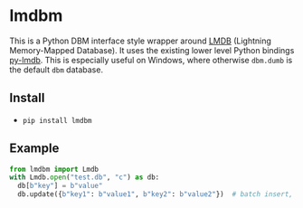 # lmdbm

This is a Python DBM interface style wrapper around [LMDB](http://www.lmdb.tech/doc/) (Lightning Memory-Mapped Database).
It uses the existing lower level Python bindings [py-lmdb](https://lmdb.readthedocs.io).
This is especially useful on Windows, where otherwise `dbm.dumb` is the default `dbm` database.

## Install
- `pip install lmdbm`

## Example
```python
from lmdbm import Lmdb
with Lmdb.open("test.db", "c") as db:
  db[b"key"] = b"value"
  db.update({b"key1": b"value1", b"key2": b"value2"})  # batch insert, uses a single transaction
```

